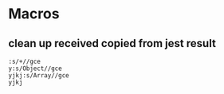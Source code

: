 # Macros

## clean up received copied from jest result

```
:s/+//gcey:s/Object//gceyjkj:s/Array//gceyjkj

```
